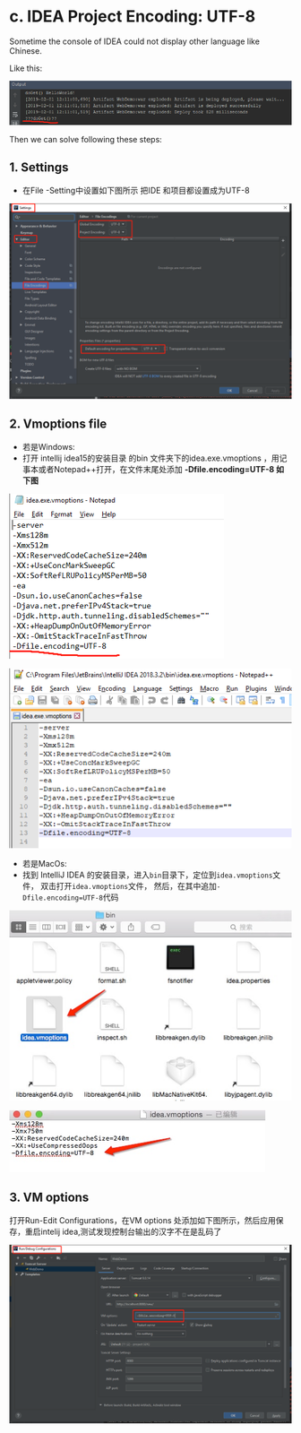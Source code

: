 # c. IDEA Project Encoding: UTF-8

Sometime the console of IDEA could not display other language like Chinese.

Like this:

![](../../.gitbook/assets/image%20%2877%29.png)

Then we can solve following these steps:

## 1. Settings

*  在File -Setting中设置如下图所示 把IDE 和项目都设置成为UTF-8

![](../../.gitbook/assets/image%20%2810%29.png)

## 2. Vmoptions file

* 若是Windows:
*  打开 intellij idea15的安装目录 的bin 文件夹下的idea.exe.vmoptions ，用记事本或者Notepad++打开，在文件末尾处添加 **-Dfile.encoding=UTF-8 如下图**

![](../../.gitbook/assets/image%20%2860%29.png)

![](../../.gitbook/assets/image%20%2817%29.png)

* 若是MacOs:
*  找到 IntelliJ IDEA 的安装目录，进入`bin`目录下，定位到`idea.vmoptions`文件， 双击打开`idea.vmoptions`文件， 然后，在其中追加`-Dfile.encoding=UTF-8`代码

![](../../.gitbook/assets/image%20%2831%29.png)

![](../../.gitbook/assets/image%20%2821%29.png)

## 3. VM options

打开Run-Edit Configurations，在VM options 处添加如下图所示，然后应用保存，重启intelij idea,测试发现控制台输出的汉字不在是乱码了

![](../../.gitbook/assets/image%20%2886%29.png)


